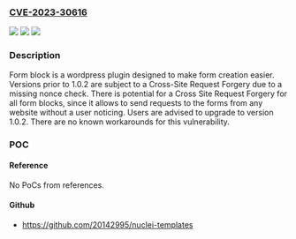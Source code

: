 ### [CVE-2023-30616](https://cve.mitre.org/cgi-bin/cvename.cgi?name=CVE-2023-30616)
![](https://img.shields.io/static/v1?label=Product&message=form-block&color=blue)
![](https://img.shields.io/static/v1?label=Version&message=%3D%20%3C%201.0.2%20&color=brighgreen)
![](https://img.shields.io/static/v1?label=Vulnerability&message=CWE-352%3A%20Cross-Site%20Request%20Forgery%20(CSRF)&color=brighgreen)

### Description

Form block is a wordpress plugin designed to make form creation easier. Versions prior to 1.0.2 are subject to a Cross-Site Request Forgery due to a missing nonce check. There is potential for a Cross Site Request Forgery for all form blocks, since it allows to send requests to the forms from any website without a user noticing. Users are advised to upgrade to version 1.0.2. There are no known workarounds for this vulnerability.

### POC

#### Reference
No PoCs from references.

#### Github
- https://github.com/20142995/nuclei-templates

